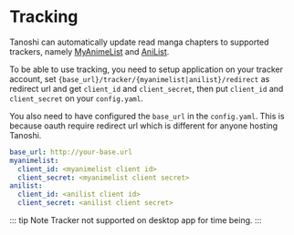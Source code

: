 # Tracking

Tanoshi can automatically update read manga chapters to supported trackers, namely [MyAnimeList](https://myanimelist.net/) and [AniList](https://anilist.co/).

To be able to use tracking, you need to setup application on your tracker account, set `{base_url}/tracker/{myanimelist|anilist}/redirect` as redirect url and get `client_id` and `client_secret`, then put `client_id` and `client_secret` on your `config.yaml`.

You also need to have configured the `base_url` in the `config.yaml`. This is because oauth require redirect url which is different for anyone hosting Tanoshi.

```yaml
base_url: http://your-base.url
myanimelist:
  client_id: <myanimelist client id>
  client_secret: <myanimelist client secret>
anilist:
  client_id: <anilist client id>
  client_secret: <anilist client secret>
```

::: tip Note
Tracker not supported on desktop app for time being.
:::
